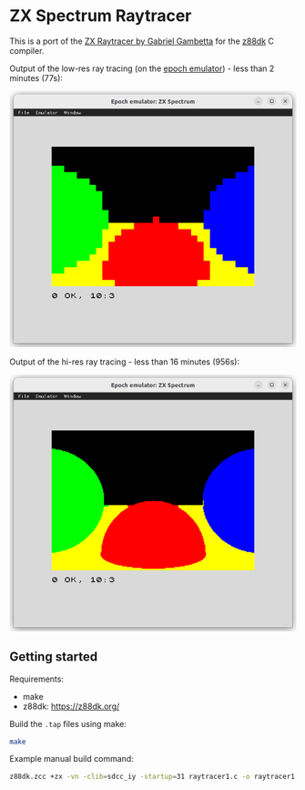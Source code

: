# ZX Spectrum Raytracer

This is a port of the [ZX Raytracer by Gabriel Gambetta](https://gabrielgambetta.com/zx-raytracer.html) for the [z88dk](https://z88dk.org/) C compiler.

Output of the low-res ray tracing (on the [epoch emulator](https://github.com/ghidosoft/epoch)) - less than 2 minutes (77s):

![raytracer1](images/raytracer1.png)

Output of the hi-res ray tracing - less than 16 minutes (956s):

![raytracer3](images/raytracer3.png)

## Getting started

Requirements:
* make
* z88dk: https://z88dk.org/

Build the `.tap` files using make:

```bash
make
```

Example manual build command:

```bash
z88dk.zcc +zx -vn -clib=sdcc_iy -startup=31 raytracer1.c -o raytracer1 -create-app -lm
```
